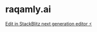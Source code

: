 # raqamly.ai

[Edit in StackBlitz next generation editor ⚡️](https://stackblitz.com/~/github.com/abdelhalimemara/raqamly.ai)
